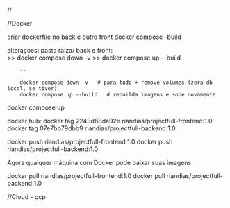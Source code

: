 //


//Docker

criar dockerfile no back e outro front
docker compose -build


alteraçoes: 
    pasta raiza/ back e front:     
        >>  docker compose down -v
        >> docker compose up --build


        --

        docker compose down -v   # para tudo + remove volumes (zera db local, se tiver)
        docker compose up --build   # rebuilda imagens e sobe novamente



docker compose up


docker hub:
docker tag 2243d88da92e riandias/projectfull-frontend:1.0
docker tag 07e7bb79dbb9 riandias/projectfull-backend:1.0


docker push riandias/projectfull-frontend:1.0
docker push riandias/projectfull-backend:1.0


Agora qualquer máquina com Docker pode baixar suas imagens:

docker pull riandias/projectfull-frontend:1.0
docker pull riandias/projectfull-backend:1.0


//Cloud - gcp

